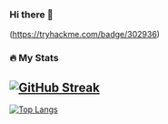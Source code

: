### Hi there 👋

(https://tryhackme.com/badge/302936)

<!--
**DGclasher/DGclasher** is a ✨ _special_ ✨ repository because its `README.md` (this file) appears on your GitHub profile.

Here are some ideas to get you started:

- 🔭 I’m currently working on ...
- 🌱 I’m currently learning ...
- 👯 I’m looking to collaborate on ...
- 🤔 I’m looking for help with ...
- 💬 Ask me about ...
- 📫 How to reach me: ...
- 😄 Pronouns: ...
- ⚡ Fun fact: ...
-->

 ### :fire: My Stats
 ## [![GitHub Streak](http://github-readme-streak-stats.herokuapp.com?user=DGclasher&theme=dark&background=000000)](https://git.io/streak-stats)
 
 [![Top Langs](https://github-readme-stats.vercel.app/api/top-langs/?username=DGclasher&layout=compact&theme=vision-friendly-dark)](https://github.com/anuraghazra/github-readme-stats)



